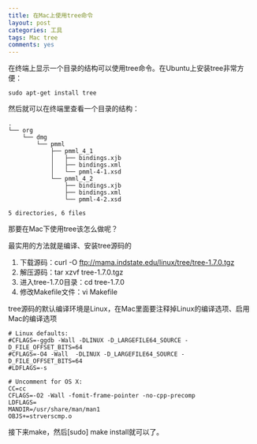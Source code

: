 ```yaml
---
title: 在Mac上使用tree命令
layout: post
categories: 工具
tags: Mac tree
comments: yes
---
```


在终端上显示一个目录的结构可以使用tree命令。在Ubuntu上安装tree非常方便：


    sudo apt-get install tree
然后就可以在终端里查看一个目录的结构： 

	.
	└── org
		└── dmg
			└── pmml
				├── pmml_4_1
				│   ├── bindings.xjb
				│   ├── bindings.xml
				│   └── pmml-4-1.xsd
				└── pmml_4_2
					├── bindings.xjb
					├── bindings.xml
					└── pmml-4-2.xsd
	
	5 directories, 6 files
					
那要在Mac下使用tree该怎么做呢？

最实用的方法就是编译、安装tree源码的
 
1. 下载源码：curl -O ftp://mama.indstate.edu/linux/tree/tree-1.7.0.tgz 
2. 解压源码：tar xzvf tree-1.7.0.tgz
3. 进入tree-1.7.0目录：cd tree-1.7.0
4. 修改Makefile文件：vi Makefile

tree源码的默认编译环境是Linux，在Mac里面要注释掉Linux的编译选项、启用Mac的编译选项

	# Linux defaults:
	#CFLAGS=-ggdb -Wall -DLINUX -D_LARGEFILE64_SOURCE -D_FILE_OFFSET_BITS=64
	#CFLAGS=-O4 -Wall  -DLINUX -D_LARGEFILE64_SOURCE -D_FILE_OFFSET_BITS=64
	#LDFLAGS=-s

	# Uncomment for OS X:
	CC=cc
	CFLAGS=-O2 -Wall -fomit-frame-pointer -no-cpp-precomp
	LDFLAGS=
	MANDIR=/usr/share/man/man1
	OBJS+=strverscmp.o

接下来make，然后[sudo] make install就可以了。


